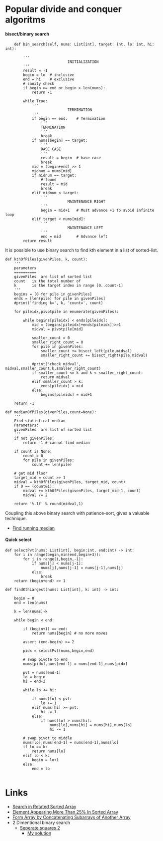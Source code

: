 
Popular divide and conquer algoritms
=======================================

#### bisect/binary search

```
    def bin_search(self, nums: List[int], target: int, lo: int, hi: int):

        '''
                            INITIALIZATION
        '''
        result = -1
        begin = lo  # inclusive
        end = hi    # exclusive
        # sanity check
        if begin >= end or begin > len(nums):
            return -1
        
        while True:
            '''
                            TERMIMATION
            '''
            if begin == end:    # Termination
                '''
                TERMINATION
                '''
                break
            if nums[begin] == target:
                '''
                BASE CASE
                '''
                result = begin  # base case
                break
            mid = (begin+end) >> 1
            midnum = nums[mid]
            if midnum == target:
                # found
                result = mid
                break
            elif midnum < target:
                '''
                            MAINTENANCE RIGHT
                '''
                begin = mid+1   # Must advance +1 to avoid infinite loop
            elif target < nums[mid]:
                '''
                            MAINTENANCE LEFT
                '''
                end = mid       # Advance left
        return result
```

It is possible to use binary search to find kth element in a list of sorted-list.

```
def kthOfPiles(givenPiles, k, count):
    '''
    parameters
    ==========
    givenPiles  are list of sorted list
    count   is the total number of
    k       is the target index in range [0..count-1]
    '''
    begins = [0 for pile in givenPiles]
    ends = [len(pile) for pile in givenPiles]
    #print('finding k=', k, 'count=', count)

    for pileidx,pivotpile in enumerate(givenPiles):

        while begins[pileidx] < ends[pileidx]:
            mid = (begins[pileidx]+ends[pileidx])>>1
            midval = pivotpile[mid]

            smaller_count = 0
            smaller_right_count = 0
            for pile in givenPiles:
                smaller_count += bisect_left(pile,midval)
                smaller_right_count += bisect_right(pile,midval)

            #print('check midval', midval,smaller_count,k,smaller_right_count)
            if smaller_count <= k and k < smaller_right_count:
                return midval
            elif smaller_count > k:
                ends[pileidx] = mid
            else:
                begins[pileidx] = mid+1

    return -1

def medianOfPiles(givenPiles,count=None):
    '''
    Find statistical median
    Parameters:
    givenPiles  are list of sorted list
    '''
    if not givenPiles:
        return -1 # cannot find median

    if count is None:
        count = 0
        for pile in givenPiles:
            count += len(pile)

    # get mid floor
    target_mid = count >> 1
    midval = kthOfPiles(givenPiles, target_mid, count)
    if 0 == (count&1):
        midval += kthOfPiles(givenPiles, target_mid-1, count)
        midval /= 2

    return '%.1f' % round(midval,1)
```

Coupling this above binary search with patience-sort, gives a valuable technique.

- [Find running median](https://www.hackerrank.com/challenges/find-the-running-median/problem)

#### Quick select

```
def selectPvt(nums: List[int], begin:int, end:int) -> int:
    for i in range(begin,min(end,begin+3)):
        for j in range(i,begin,-1):
            if nums[j] < nums[j-1]:
                nums[j],nums[j-1] = nums[j-1],nums[j]
            else:
                break
    return (begin+end) >> 1
 
def findKthLargest(nums: List[int], k: int) -> int:
    
    begin = 0
    end = len(nums)
    
    k = len(nums)-k
    
    while begin < end:
        
        if (begin+1) == end:
            return nums[begin] # no more moves
        
        assert (end-begin) >= 2
        
        pidx = selectPvt(nums,begin,end)
        
        # swap pivote to end
        nums[pidx],nums[end-1] = nums[end-1],nums[pidx]
        
        pvt = nums[end-1]
        lo = begin
        hi = end-2
        
        while lo <= hi:
            
            if nums[lo] < pvt:
                lo += 1
            elif nums[hi] >= pvt:
                hi -= 1
            else:
                if nums[lo] > nums[hi]:
                    nums[lo],nums[hi] = nums[hi],nums[lo]
                    hi -= 1
        
        # swap pivot to middle
        nums[lo],nums[end-1] = nums[end-1],nums[lo]
        if lo == k:
            return nums[lo]
        elif lo < k:
            begin = lo+1
        else:
            end = lo
        
```

Links
========

- [Search in Rotated Sorted Array](https://leetcode.com/problems/search-in-rotated-sorted-array/)
- [Element Appearing More Than 25% In Sorted Array](https://leetcode.com/problems/element-appearing-more-than-25-in-sorted-array/)
- [Form Array by Concatenating Subarrays of Another Array](https://leetcode.com/problems/form-array-by-concatenating-subarrays-of-another-array/)
- 2 Dimentional binary search
    - [Seperate squares 2](https://leetcode.com/problems/separate-squares-ii/description/)
        - [My solution](https://leetcode.com/problems/separate-squares-ii/solutions/6702875/binary-search-on-sorted-array-of-y-coord-and-prefix-sum)


